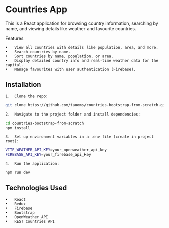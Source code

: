 # Countries App

This is a React application for browsing country information, searching by name, and viewing details like weather and favourite countries.

Features

    •	View all countries with details like population, area, and more.
    •	Search countries by name.
    •	Sort countries by name, population, or area.
    •	Display detailed country info and real-time weather data for the capital.
    •	Manage favourites with user authentication (Firebase).

## Installation

    1.	Clone the repo:

```bash
git clone https://github.com/tauoms/countries-bootstrap-from-scratch.git
```

    2.	Navigate to the project folder and install dependencies:

```bash
cd countries-bootstrap-from-scratch
npm install
```

    3.	Set up environment variables in a .env file (create in project root):

```bash
VITE_WEATHER_API_KEY=your_openweather_api_key
FIREBASE_API_KEY=your_firebase_api_key
```

    4.	Run the application:

```bash
npm run dev
```

## Technologies Used

    •	React
    •	Redux
    •	Firebase
    •	Bootstrap
    •	OpenWeather API
    •	REST Countries API
